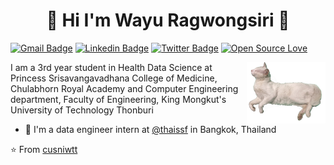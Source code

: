 <h1 align="center">📸 Hi I'm Wayu Ragwongsiri 🐳</h1>

[![Gmail Badge](https://img.shields.io/badge/-windywayu2000@gmail.com-c14438?style=flat&logo=Gmail&logoColor=white)](mailto:windywayu2000@gmail.com "Connect via Email")
[![Linkedin Badge](https://img.shields.io/badge/-wayu-0072b1?style=flat&logo=Linkedin&logoColor=white)](https://www.linkedin.com/in/wayu-ragwongsiri-943535226/ "Connect on LinkedIn")
[![Twitter Badge](https://img.shields.io/badge/-@cusniwtt-00acee?style=flat&logo=Twitter&logoColor=white)](https://twitter.com/cusniwtt "Follow on Twitter")
[![Open Source Love](https://badges.frapsoft.com/os/v2/open-source.svg?v=103)](https://github.com/cusniwtt?tab=repositories) 

<img src="https://github.com/cusniwtt/cusniwtt/blob/main/daimook.png" align="right" width="25%"/>

I am a 3rd year student in Health Data Science at Princess Srisavangavadhana College of Medicine, Chulabhorn Royal Academy and Computer Engineering department, Faculty of Engineering, King Mongkut's University of Technology Thonburi

- 🔭 I'm a data engineer intern at [@thaissf](https://www.thaissf.org/) in Bangkok, Thailand

⭐ From [cusniwtt](https://github.com/cusniwtt)
